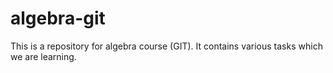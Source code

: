 # algebra-git
This is a repository for algebra course (GIT). It contains various tasks which we are learning.
